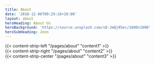 ```yaml
---
title: About
date: '2018-12-06T09:29:16+10:00'
layout: about
heroHeading: About Us
heroBackground: 'https://source.unsplash.com/sO-JmQj95ec/1600x1000'
heroSubHeading: Jenn
---
```


<div>
{{< content-strip-left "/pages/about" "content1" >}}
</div>
<div>
{{< content-strip-right "/pages/about" "content2" >}}
</div>
<div>
{{< content-strip-center "/pages/about" "content3" >}}
</div>
